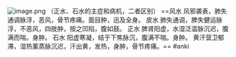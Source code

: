 ![image.png](https://picgo18719498306.oss-cn-guangzhou.aliyuncs.com/20250310131909698.png)
（正水、石水的主症和病机，二者区别）
==风水 风邪袭表，肺失通调脉浮，恶风，骨节疼痛。面目肿，迅及全身。
皮水 肺失通调，脾失健运脉浮，不恶风，四肢肿，按之凹陷，腹如鼓。
正水 脾肾阳虚，水湿泛滥脉沉迟，腹满而喘。身肿。
石水 阳虚寒凝，结于下焦脉沉，腹满不喘。身肿。
黄汗营卫郁滞，湿热薰蒸脉沉迟，汗出黄，发热，身肿，骨节疼痛。== 
#anki